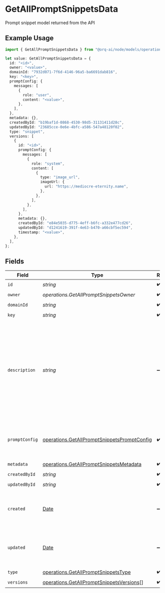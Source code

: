 # GetAllPromptSnippetsData

Prompt snippet model returned from the API

## Example Usage

```typescript
import { GetAllPromptSnippetsData } from "@orq-ai/node/models/operations";

let value: GetAllPromptSnippetsData = {
  id: "<id>",
  owner: "<value>",
  domainId: "7932d071-7f6d-4146-96a5-ba6691dab816",
  key: "<key>",
  promptConfig: {
    messages: [
      {
        role: "user",
        content: "<value>",
      },
    ],
  },
  metadata: {},
  createdById: "b19baf1d-0868-4530-98d5-31131411d28c",
  updatedById: "23685cce-0e6e-4bfc-a586-547a48120f02",
  type: "snippet",
  versions: [
    {
      id: "<id>",
      promptConfig: {
        messages: [
          {
            role: "system",
            content: [
              {
                type: "image_url",
                imageUrl: {
                  url: "https://mediocre-eternity.name",
                },
              },
            ],
          },
        ],
      },
      metadata: {},
      createdById: "e84e5035-d775-4eff-b6fc-a332e477cd26",
      updatedById: "d1241619-391f-4e63-b470-a66cbf5ec594",
      timestamp: "<value>",
    },
  ],
};
```

## Fields

| Field                                                                                                                                                              | Type                                                                                                                                                               | Required                                                                                                                                                           | Description                                                                                                                                                        |
| ------------------------------------------------------------------------------------------------------------------------------------------------------------------ | ------------------------------------------------------------------------------------------------------------------------------------------------------------------ | ------------------------------------------------------------------------------------------------------------------------------------------------------------------ | ------------------------------------------------------------------------------------------------------------------------------------------------------------------ |
| `id`                                                                                                                                                               | *string*                                                                                                                                                           | :heavy_check_mark:                                                                                                                                                 | N/A                                                                                                                                                                |
| `owner`                                                                                                                                                            | *operations.GetAllPromptSnippetsOwner*                                                                                                                             | :heavy_check_mark:                                                                                                                                                 | N/A                                                                                                                                                                |
| `domainId`                                                                                                                                                         | *string*                                                                                                                                                           | :heavy_check_mark:                                                                                                                                                 | N/A                                                                                                                                                                |
| `key`                                                                                                                                                              | *string*                                                                                                                                                           | :heavy_check_mark:                                                                                                                                                 | N/A                                                                                                                                                                |
| `description`                                                                                                                                                      | *string*                                                                                                                                                           | :heavy_minus_sign:                                                                                                                                                 | The prompt snippet’s description, meant to be displayable in the UI. Use this field to optionally store a long form explanation of the prompt for your own purpose |
| `promptConfig`                                                                                                                                                     | [operations.GetAllPromptSnippetsPromptConfig](../../models/operations/getallpromptsnippetspromptconfig.md)                                                         | :heavy_check_mark:                                                                                                                                                 | A list of messages compatible with the openAI schema                                                                                                               |
| `metadata`                                                                                                                                                         | [operations.GetAllPromptSnippetsMetadata](../../models/operations/getallpromptsnippetsmetadata.md)                                                                 | :heavy_check_mark:                                                                                                                                                 | N/A                                                                                                                                                                |
| `createdById`                                                                                                                                                      | *string*                                                                                                                                                           | :heavy_check_mark:                                                                                                                                                 | N/A                                                                                                                                                                |
| `updatedById`                                                                                                                                                      | *string*                                                                                                                                                           | :heavy_check_mark:                                                                                                                                                 | N/A                                                                                                                                                                |
| `created`                                                                                                                                                          | [Date](https://developer.mozilla.org/en-US/docs/Web/JavaScript/Reference/Global_Objects/Date)                                                                      | :heavy_minus_sign:                                                                                                                                                 | The date and time the resource was created                                                                                                                         |
| `updated`                                                                                                                                                          | [Date](https://developer.mozilla.org/en-US/docs/Web/JavaScript/Reference/Global_Objects/Date)                                                                      | :heavy_minus_sign:                                                                                                                                                 | The date and time the resource was last updated                                                                                                                    |
| `type`                                                                                                                                                             | [operations.GetAllPromptSnippetsType](../../models/operations/getallpromptsnippetstype.md)                                                                         | :heavy_check_mark:                                                                                                                                                 | N/A                                                                                                                                                                |
| `versions`                                                                                                                                                         | [operations.GetAllPromptSnippetsVersions](../../models/operations/getallpromptsnippetsversions.md)[]                                                               | :heavy_check_mark:                                                                                                                                                 | N/A                                                                                                                                                                |